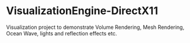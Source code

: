 # VisualizationEngine-DirectX11
Visualization project to demonstrate Volume Rendering, Mesh Rendering, Ocean Wave, lights and reflection effects etc.
